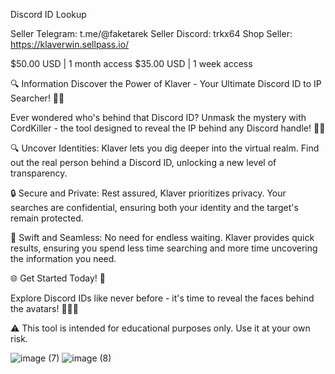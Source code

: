 Discord ID Lookup

 
  Seller Telegram: t.me/@faketarek
  Seller Discord: trkx64
  Shop Seller: https://klaverwin.sellpass.io/

   $50.00 USD | 1 month access
   $35.00 USD | 1 week  access


🔍 Information
Discover the Power of Klaver - Your Ultimate Discord ID to IP Searcher! 🕵️‍♂️

Ever wondered who's behind that Discord ID? Unmask the mystery with CordKiller - the tool designed to reveal the IP behind any Discord handle! 🚀🌐

🔍 Uncover Identities: Klaver lets you dig deeper into the virtual realm. Find out the real person behind a Discord ID, unlocking a new level of transparency.

🔒 Secure and Private: Rest assured, Klaver prioritizes privacy. Your searches are confidential, ensuring both your identity and the target's remain protected.

💨 Swift and Seamless: No need for endless waiting. Klaver provides quick results, ensuring you spend less time searching and more time uncovering the information you need.
 
🌐 Get Started Today! 🚀

 Explore Discord IDs like never before - it's time to reveal the faces behind the avatars! 🕵️‍♂️🌐

⚠️ This tool is intended for educational purposes only. Use it at your own risk.

![image (7)](https://github.com/faketarek/Discord-IP-Puller/assets/157263151/3346fb28-a721-4289-830f-75b7bfbaa3f2)
![image (8)](https://github.com/faketarek/Discord-IP-Puller/assets/157263151/c9450d49-3193-4539-9682-b568150e1b8b)

